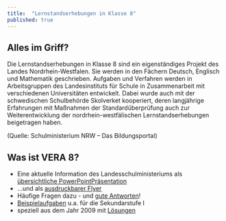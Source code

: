 ```yaml
---
title:  "Lernstandserhebungen in Klasse 8"
published: true
---
```


## Alles im Griff?

Die Lernstandserhebungen in Klasse 8 sind ein eigenst&auml;ndiges Projekt des Landes Nordrhein-Westfalen. Sie werden in den F&auml;chern Deutsch, Englisch und Mathematik geschrieben. Aufgaben und Verfahren werden in Arbeitsgruppen des Landesinstituts f&uuml;r Schule in Zusammenarbeit mit verschiedenen Universit&auml;ten entwickelt. Dabei wurde auch mit der schwedischen Schulbeh&ouml;rde Skolverket kooperiert, deren langj&auml;hrige Erfahrungen mit Ma&szlig;nahmen der Standard&uuml;berpr&uuml;fung auch zur Weiterentwicklung der nordrhein-westf&auml;lischen Lernstandserhebungen beigetragen haben. 

(Quelle: Schulministerium NRW – Das Bildungsportal) 

## Was ist VERA 8?

- Eine aktuelle Information des Landesschulministeriums als [&uuml;bersichtliche PowerPointPr&auml;sentation](http://www.standardsicherung.schulministerium.nrw.de/lernstand8/upload/download/mat_2011/Elterninfo_2011-LSE_Prsentation.ppt)
- ...und als [ausdruckbarer Flyer](http://www.standardsicherung.schulministerium.nrw.de/lernstand8/upload/download/mat_2011/Elterninfo2011-LSE8.pdf)
- H&auml;ufige Fragen dazu - und [gute Antworten](http://www.iqb.hu-berlin.de/vera/faq)!
- [Beispielaufgaben](http://www.iqb.hu-berlin.de/vera/aufgaben) u.a. f&uuml;r die Sekundarstufe I
- speziell aus dem Jahr 2009 mit [L&ouml;sungen](http://wiki.zum.de/Vera_8_interaktiv)
